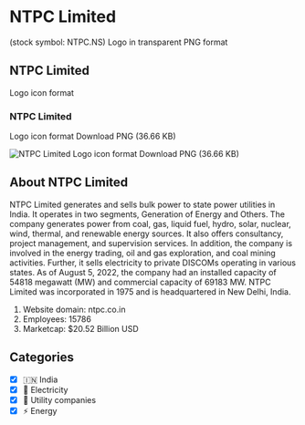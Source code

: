 # NTPC Limited
 (stock symbol: NTPC.NS) Logo in transparent PNG format

## NTPC Limited
 Logo icon format

### NTPC Limited
 Logo icon format Download PNG (36.66 KB)

![NTPC Limited
 Logo icon format Download PNG (36.66 KB)](/img/orig/NTPC.NS-2417ca8e.png)

## About NTPC Limited


NTPC Limited generates and sells bulk power to state power utilities in India. It operates in two segments, Generation of Energy and Others. The company generates power from coal, gas, liquid fuel, hydro, solar, nuclear, wind, thermal, and renewable energy sources. It also offers consultancy, project management, and supervision services. In addition, the company is involved in the energy trading, oil and gas exploration, and coal mining activities. Further, it sells electricity to private DISCOMs operating in various states. As of August 5, 2022, the company had an installed capacity of 54818 megawatt (MW) and commercial capacity of 69183 MW. NTPC Limited was incorporated in 1975 and is headquartered in New Delhi, India.

1. Website domain: ntpc.co.in
2. Employees: 15786
3. Marketcap: $20.52 Billion USD


## Categories
- [x] 🇮🇳 India
- [x] 🔋 Electricity
- [x] 🚰 Utility companies
- [x] ⚡ Energy
